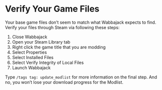# Verify Your Game Files

Your base game files don’t seem to match what Wabbajack expects to find. Verify your files through Steam via following these steps:

1. Close Wabbajack
2. Open your Steam Library tab
3. Right click the game title that you are modding
4. Select Properties
5. Select Installed Files
6. Select Verify Integrity of Local Files
7. Launch Wabbajack

Type `/tags tag: update_modlist` for more information on the final step. And no, you won’t lose your download progress for the Modlist.
